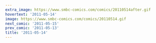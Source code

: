 ```yaml
---
extra_image: https://www.smbc-comics.com/comics/20110514after.gif
hovertext: '2011-05-14'
image: https://www.smbc-comics.com/comics/20110514.gif
next_comic: '2011-05-15'
prev_comic: '2011-05-13'
title: '2011-05-14'
---
```


